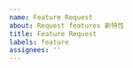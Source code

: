 ```yaml
---
name: Feature Request
about: Request features 新特性
title: Feature Request
labels: feature
assignees: ''
---
```

